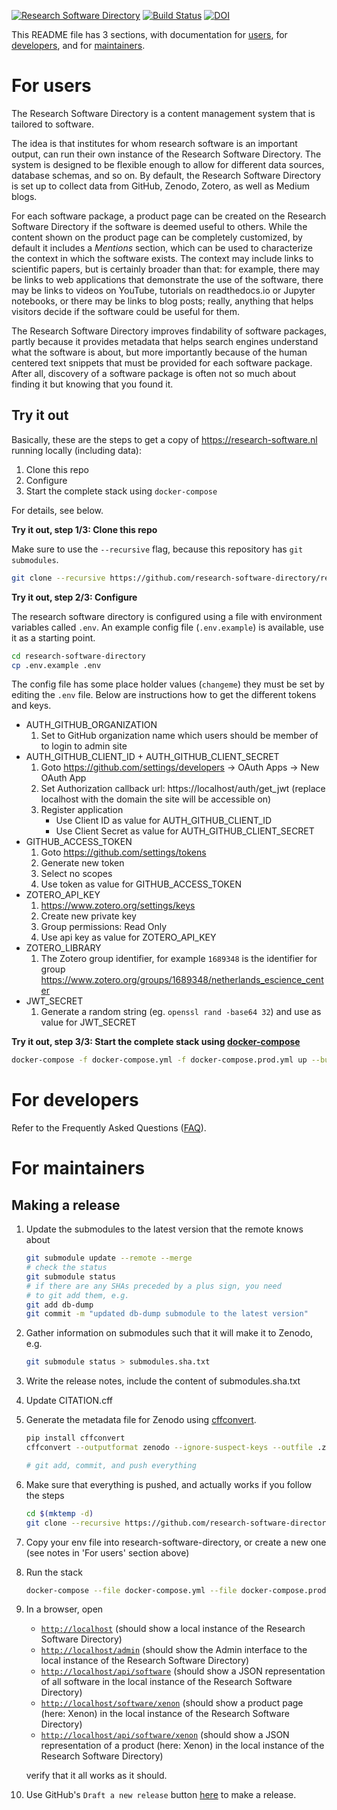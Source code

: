 [![Research Software Directory](https://img.shields.io/badge/rsd-Research%20Software%20Directory-00a3e3.svg)](https://www.research-software.nl/software/research-software-directory)
[![Build Status](https://travis-ci.org/research-software-directory/research-software-directory.svg?branch=master)](https://travis-ci.org/research-software-directory/research-software-directory)
[![DOI](https://zenodo.org/badge/DOI/10.5281/zenodo.1154130.svg)](https://doi.org/10.5281/zenodo.1154130)

This README file has 3 sections, with documentation for [users](#For-users), for 
[developers](#For-developers), and for [maintainers](#For-maintainers).

# For users

The Research Software Directory is a content management system that is tailored
to software.

The idea is that institutes for whom research software is an important output,
can run their own instance of the Research Software Directory. The system is
designed to be flexible enough to allow for different data sources, database
schemas, and so on. By default, the Research Software Directory is set up to
collect data from GitHub, Zenodo, Zotero, as well as Medium blogs.

For each software package, a product page can be created on the Research
Software Directory if the software is deemed useful to others. While the content
shown on the product page can be completely customized, by default it includes a
_Mentions_ section, which can be used to characterize the context in which the
software exists. The context may include links to scientific papers, but is
certainly broader than that: for example, there may be links to web applications
that demonstrate the use of the software, there may be links to videos on
YouTube, tutorials on readthedocs.io or Jupyter notebooks, or there may be links
to blog posts; really, anything that helps visitors decide if the software could
be useful for them.

The Research Software Directory improves findability of software packages,
partly because it provides metadata that helps search engines understand what
the software is about, but more importantly because of the human centered text
snippets that must be provided for each software package. After all, discovery
of a software package is often not so much about finding it but knowing that you
found it.

## Try it out

Basically, these are the steps to get a copy of https://research-software.nl running locally (including data):

1. Clone this repo
1. Configure
1. Start the complete stack using ``docker-compose``

For details, see below.

**Try it out, step 1/3: Clone this repo**

Make sure to use the ``--recursive`` flag, because this repository has ``git submodules``.

```bash
git clone --recursive https://github.com/research-software-directory/research-software-directory.git
```

**Try it out, step 2/3: Configure**

The research software directory is configured using a file with environment variables called `.env`.
An example config file (`.env.example`) is available, use it as a starting point.

```bash
cd research-software-directory
cp .env.example .env
```

The config file has some place holder values (`changeme`) they must be set by editing the `.env` file.
Below are instructions how to get the different tokens and keys.

* AUTH_GITHUB_ORGANIZATION
  1. Set to GitHub organization name which users should be member of to login to admin site
* AUTH_GITHUB_CLIENT_ID + AUTH_GITHUB_CLIENT_SECRET
  1. Goto https://github.com/settings/developers -> OAuth Apps -> New OAuth App
  2. Set Authorization callback url: https://localhost/auth/get_jwt (replace localhost with the domain the site will be accessible on)
  3. Register application
     * Use Client ID as value for AUTH_GITHUB_CLIENT_ID
     * Use Client Secret as value for AUTH_GITHUB_CLIENT_SECRET
* GITHUB_ACCESS_TOKEN
  1. Goto https://github.com/settings/tokens
  2. Generate new token
  3. Select no scopes
  4. Use token as value for GITHUB_ACCESS_TOKEN
* ZOTERO_API_KEY
  1. https://www.zotero.org/settings/keys
  2. Create new private key
  3. Group permissions: Read Only
  4. Use api key as value for ZOTERO_API_KEY
* ZOTERO_LIBRARY
  1. The Zotero group identifier, for example `1689348` is the identifier for group https://www.zotero.org/groups/1689348/netherlands_escience_center
* JWT_SECRET
  1. Generate a random string (eg. `openssl rand -base64 32`) and use as value for JWT_SECRET
  
**Try it out, step 3/3: Start the complete stack using [docker-compose](https://docs.docker.com/compose/)**

```bash
docker-compose -f docker-compose.yml -f docker-compose.prod.yml up --build
```

# For developers

Refer to the Frequently Asked Questions ([FAQ](https://github.com/research-software-directory/research-software-directory/blob/master/faq.md)).

# For maintainers

## Making a release

1. Update the submodules to the latest version that the remote knows about

    ```bash
    git submodule update --remote --merge
    # check the status
    git submodule status
    # if there are any SHAs preceded by a plus sign, you need
    # to git add them, e.g.
    git add db-dump 
    git commit -m "updated db-dump submodule to the latest version"
    ```

1. Gather information on submodules such that it will make it to Zenodo, e.g.

    ```bash
    git submodule status > submodules.sha.txt
    ```

1. Write the release notes, include the content of submodules.sha.txt
1. Update CITATION.cff
1. Generate the metadata file for Zenodo using [cffconvert](https://pypi.org/project/cffconvert/).

    ```bash
    pip install cffconvert
    cffconvert --outputformat zenodo --ignore-suspect-keys --outfile .zenodo.json
    ```
    ```bash
    # git add, commit, and push everything
    ```
1. Make sure that everything is pushed, and actually works if you follow the steps

    ```bash
    cd $(mktemp -d)
    git clone --recursive https://github.com/research-software-directory/research-software-directory.git .
    ```
    
1. Copy your env file into research-software-directory, or create a new one (see notes in 'For users' section above)
1. Run the stack

    ```bash
    docker-compose --file docker-compose.yml --file docker-compose.prod.yml up --build
    ```
    
1. In a browser, open 
    - [``http://localhost``](http://localhost) (should show a local instance of the Research Software Directory)
    - [``http://localhost/admin``](http://localhost/admin) (should show the Admin interface to the local instance of the Research Software Directory)
    - [``http://localhost/api/software``](http://localhost/api/software) (should show a JSON representation of all software in the local instance of the Research Software Directory)
    - [``http://localhost/software/xenon``](http://localhost/software/xenon) (should show a product page (here: Xenon) in the local instance of the Research Software Directory)
    - [``http://localhost/api/software/xenon``](http://localhost/api/software/xenon) (should show a JSON representation of a product (here: Xenon) in the local instance of the Research Software Directory)

    verify that it all works as it should.

1. Use GitHub's ``Draft a new release`` button [here](https://github.com/research-software-directory/research-software-directory/releases) to make a release.







